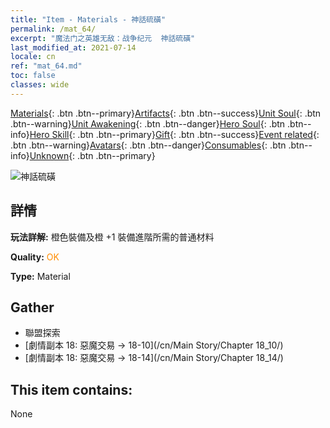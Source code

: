 ```yaml
---
title: "Item - Materials - 神話硫磺"
permalink: /mat_64/
excerpt: "魔法门之英雄无敌：战争纪元  神話硫磺"
last_modified_at: 2021-07-14
locale: cn
ref: "mat_64.md"
toc: false
classes: wide
---
```

 [Materials](/ItemsCN/){: .btn .btn--primary}[Artifacts](/ItemsCN/Artifacts/){: .btn .btn--success}[Unit Soul](/ItemsCN/UnitSoul/){: .btn .btn--warning}[Unit Awakening](/ItemsCN/UnitAwakening/){: .btn .btn--danger}[Hero Soul](/ItemsCN/HeroSoul/){: .btn .btn--info}[Hero Skill](/ItemsCN/HeroSkill/){: .btn .btn--primary}[Gift](/ItemsCN/Gift/){: .btn .btn--success}[Event related](/ItemsCN/Events/){: .btn .btn--warning}[Avatars](/ItemsCN/Avatars/){: .btn .btn--danger}[Consumables](/ItemsCN/Consumables/){: .btn .btn--info}[Unknown](/ItemsCN/Unknown/){: .btn .btn--primary}

 ![神話硫磺](/images/t/i_cailiao_liuhuang3.png)

## 詳情
 **玩法詳解:** 橙色裝備及橙 +1 裝備進階所需的普通材料

 **Quality:** <span style="color: #FF8C00">OK</span>

 **Type:** Material

## Gather

*    聯盟探索 
*    [劇情副本 18: 惡魔交易 -> 18-10](/cn/Main Story/Chapter 18_10/) 
*    [劇情副本 18: 惡魔交易 -> 18-14](/cn/Main Story/Chapter 18_14/) 

## This item contains:

  None


